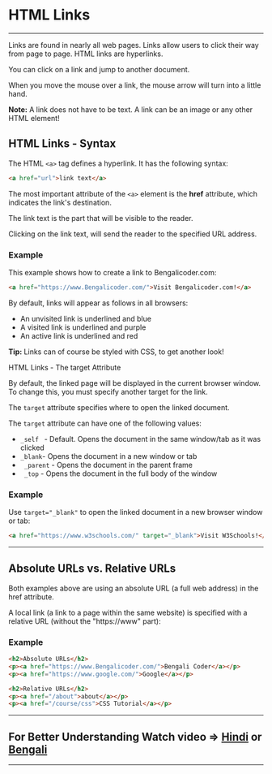 # HTML Links
---
Links are found in nearly all web pages. Links allow users to click their way from page to page.
HTML links are hyperlinks.

You can click on a link and jump to another document.

When you move the mouse over a link, the mouse arrow will turn into a little hand.

**Note:** A link does not have to be text. A link can be an image or any other HTML element!

## HTML Links - Syntax

The HTML ```<a>``` tag defines a hyperlink. It has the following syntax:
```html 
<a href="url">link text</a>
```

The most important attribute of the ```<a>``` element is the **href** attribute, which indicates the link's destination.

The link text is the part that will be visible to the reader.

Clicking on the link text, will send the reader to the specified URL address.
### Example
This example shows how to create a link to Bengalicoder.com:
```html
<a href="https://www.Bengalicoder.com/">Visit Bengalicoder.com!</a>
```
By default, links will appear as follows in all browsers:

   * An unvisited link is underlined and blue
   * A visited link is underlined and purple
   * An active link is underlined and red

**Tip:** Links can of course be styled with CSS, to get another look!

HTML Links - The target Attribute

By default, the linked page will be displayed in the current browser window. To change this, you must specify another target for the link.

The ```target``` attribute specifies where to open the linked document.

The ```target``` attribute can have one of the following values:

   * ```_self ``` - Default. Opens the document in the same window/tab as it was clicked
  * ``` _blank ```- Opens the document in a new window or tab
  * ``` _parent``` - Opens the document in the parent frame
  * ``` _top``` - Opens the document in the full body of the window

### Example

Use ```target="_blank"``` to open the linked document in a new browser window or tab:

```html
<a href="https://www.w3schools.com/" target="_blank">Visit W3Schools!</a> 
```
---
## Absolute URLs vs. Relative URLs

Both examples above are using an absolute URL (a full web address) in the href attribute.

A local link (a link to a page within the same website) is specified with a relative URL (without the "https://www" part):
### Example
```html
<h2>Absolute URLs</h2>
<p><a href="https://www.Bengalicoder.com/">Bengali Coder</a></p>
<p><a href="https://www.google.com/">Google</a></p>

<h2>Relative URLs</h2>
<p><a href="/about">about</a></p>
<p><a href="/course/css">CSS Tutorial</a></p> 
```
---
## For Better Understanding Watch video => [Hindi]() or [Bengali]()
---